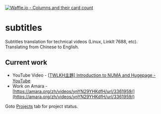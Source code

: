 [![Waffle.io - Columns and their card count](https://badge.waffle.io/vi9076/subtitles.png?columns=all)](https://waffle.io/vi9076/subtitles?utm_source=badge)
# subtitles
Subtitles translation for technical videos (Linux, LinkIt 7688, etc). Translating from Chinese to English.

## Current work
- YouTube Video - [[TWLKH主題] Introduction to NUMA and Hugepage - YouTube](https://www.youtube.com/watch?v=eTxx68jEDXU)
- Work on Amara - [https://amara.org/zh/videos/ynYN29YHKdfH/url/3361959/](https://amara.org/zh/videos/ynYN29YHKdfH/url/3361959/)

Goto [Projects](https://github.com/vi9076/subtitles/projects/1) tab for project status.

